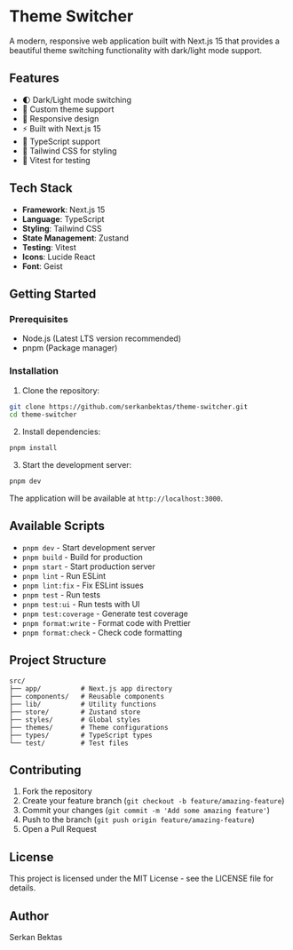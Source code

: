 # Theme Switcher

A modern, responsive web application built with Next.js 15 that provides a beautiful theme switching functionality with dark/light mode support.

## Features

- 🌓 Dark/Light mode switching
- 🎨 Custom theme support
- 📱 Responsive design
- ⚡ Built with Next.js 15
- 🎨 TypeScript support
- 🎨 Tailwind CSS for styling
- 🧪 Vitest for testing

## Tech Stack

- **Framework**: Next.js 15
- **Language**: TypeScript
- **Styling**: Tailwind CSS
- **State Management**: Zustand
- **Testing**: Vitest
- **Icons**: Lucide React
- **Font**: Geist

## Getting Started

### Prerequisites

- Node.js (Latest LTS version recommended)
- pnpm (Package manager)

### Installation

1. Clone the repository:
```bash
git clone https://github.com/serkanbektas/theme-switcher.git
cd theme-switcher
```

2. Install dependencies:
```bash
pnpm install
```

3. Start the development server:
```bash
pnpm dev
```

The application will be available at `http://localhost:3000`.

## Available Scripts

- `pnpm dev` - Start development server
- `pnpm build` - Build for production
- `pnpm start` - Start production server
- `pnpm lint` - Run ESLint
- `pnpm lint:fix` - Fix ESLint issues
- `pnpm test` - Run tests
- `pnpm test:ui` - Run tests with UI
- `pnpm test:coverage` - Generate test coverage
- `pnpm format:write` - Format code with Prettier
- `pnpm format:check` - Check code formatting

## Project Structure

```
src/
├── app/          # Next.js app directory
├── components/   # Reusable components
├── lib/          # Utility functions
├── store/        # Zustand store
├── styles/       # Global styles
├── themes/       # Theme configurations
├── types/        # TypeScript types
└── test/         # Test files
```

## Contributing

1. Fork the repository
2. Create your feature branch (`git checkout -b feature/amazing-feature`)
3. Commit your changes (`git commit -m 'Add some amazing feature'`)
4. Push to the branch (`git push origin feature/amazing-feature`)
5. Open a Pull Request

## License

This project is licensed under the MIT License - see the LICENSE file for details.

## Author

Serkan Bektas
